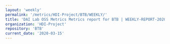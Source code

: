 ```yaml
---
layout: 'weekly'
permalink: '/metrics/HDI-Project/BTB/WEEKLY/'
title: 'DAI Lab OSS Metrics Metrics report for BTB | WEEKLY-REPORT-2020-03-15'
organization: 'HDI-Project'
repository: 'BTB'
current_date: '2020-03-15'
---
```

